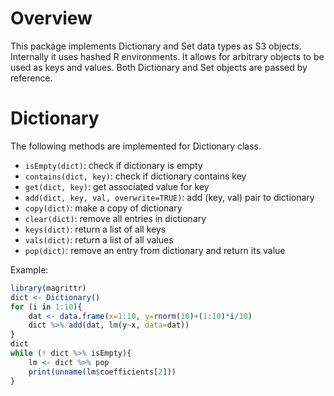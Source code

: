 # Overview
This package implements Dictionary and Set data types as S3 objects. Internally it uses hashed R environments. It allows for arbitrary objects to be used as keys and values. Both Dictionary and Set objects are passed by reference.

# Dictionary 
The following methods are implemented for Dictionary class.
* `isEmpty(dict)`: check if dictionary is empty
* `contains(dict, key)`: check if dictionary contains key
* `get(dict, key)`: get associated value for key
* `add(dict, key, val, overwrite=TRUE)`: add (key, val) pair to dictionary
* `copy(dict)`: make a copy of dictionary
* `clear(dict)`: remove all entries in dictionary
* `keys(dict)`: return a list of all keys
* `vals(dict)`: return a list of all values
* `pop(dict)`: remove an entry from dictionary and return its value

Example:
```r
library(magrittr)
dict <- Dictionary()
for (i in 1:10){
    dat <- data.frame(x=1:10, y=rnorm(10)+(1:10)*i/10)
    dict %>% add(dat, lm(y~x, data=dat))
}
dict
while (! dict %>% isEmpty){
    lm <- dict %>% pop
    print(unname(lm$coefficients[2]))
}
```


